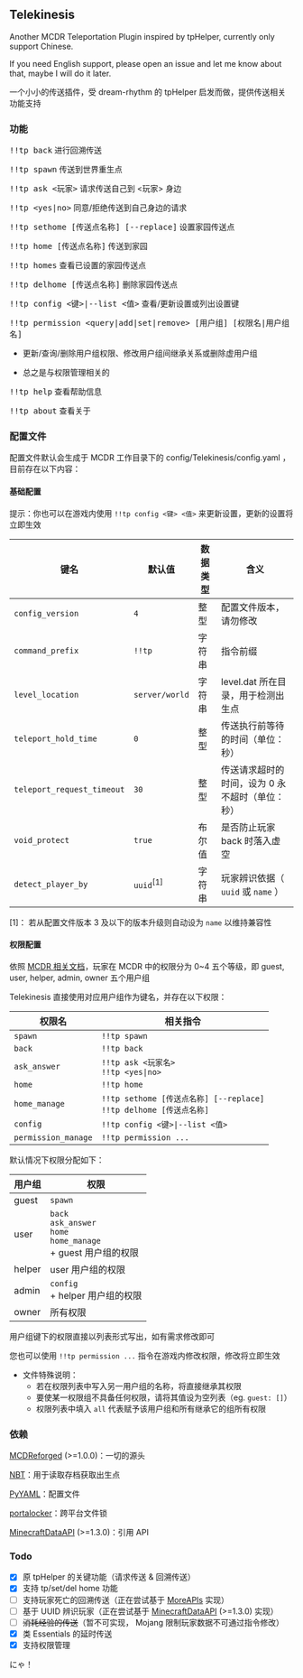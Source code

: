 ## Telekinesis

Another MCDR Teleportation Plugin inspired by tpHelper, currently only support Chinese.

If you need English support, please open an issue and let me know about that, maybe I will do it later.

一个小小的传送插件，受 dream-rhythm 的 tpHelper 启发而做，提供传送相关功能支持

### 功能

<kbd>!!tp back</kbd> 进行回溯传送

<kbd>!!tp spawn</kbd> 传送到世界重生点

<kbd>!!tp ask \<玩家></kbd> 请求传送自己到 \<玩家> 身边

<kbd>!!tp \<yes|no></kbd> 同意/拒绝传送到自己身边的请求

<kbd>!!tp sethome [传送点名称] [--replace]</kbd> 设置家园传送点

<kbd>!!tp home [传送点名称]</kbd> 传送到家园

<kbd>!!tp homes</kbd> 查看已设置的家园传送点

<kbd>!!tp delhome [传送点名称]</kbd> 删除家园传送点

<kbd>!!tp config \<键>|--list \<值></kbd> 查看/更新设置或列出设置键

<kbd>!!tp permission \<query|add|set|remove> [用户组] [权限名|用户组名]</kbd>

- 更新/查询/删除用户组权限、修改用户组间继承关系或删除虚用户组

- 总之是与权限管理相关的

<kbd>!!tp help</kbd> 查看帮助信息

<kbd>!!tp about</kbd> 查看关于

### 配置文件

配置文件默认会生成于 MCDR 工作目录下的 config/Telekinesis/config.yaml ，目前存在以下内容：

#### 基础配置

提示：你也可以在游戏内使用 `!!tp config <键> <值>` 来更新设置，更新的设置将立即生效

|键名|默认值|数据类型|含义|
|----|----|----|----|
|`config_version`|`4`|整型|配置文件版本，请勿修改|
|`command_prefix`|`!!tp`|字符串|指令前缀|
|`level_location`|`server/world`|字符串|level.dat 所在目录，用于检测出生点|
|`teleport_hold_time`|`0`|整型|传送执行前等待的时间（单位：秒）|
|`teleport_request_timeout`|`30`|整型|传送请求超时的时间，设为 0 永不超时（单位：秒）|
|`void_protect`|`true`|布尔值|是否防止玩家 back 时落入虚空|
|`detect_player_by`|`uuid`<sup>[1]</sup>|字符串|玩家辨识依据（ `uuid` 或 `name` ）

[1]： 若从配置文件版本 3 及以下的版本升级则自动设为 `name` 以维持兼容性

#### 权限配置

依照 [MCDR 相关文档](https://mcdreforged.readthedocs.io/zh_CN/latest/permission.html)，玩家在 MCDR 中的权限分为 0~4 五个等级，即 guest, user, helper, admin, owner 五个用户组

Telekinesis 直接使用对应用户组作为键名，并存在以下权限：

|权限名|相关指令|
|----|----|
|`spawn`|`!!tp spawn`|
|`back`|`!!tp back`|
|`ask_answer`|`!!tp ask <玩家名>`</br>`!!tp <yes\|no>`|
|`home`|`!!tp home`|
|`home_manage`|`!!tp sethome [传送点名称] [--replace]`</br>`!!tp delhome [传送点名称]`|
|`config`|`!!tp config <键>\|--list <值>`|
|`permission_manage`|`!!tp permission ...`|

默认情况下权限分配如下：

|用户组|权限|
|----|----|
|guest|`spawn`|
|user|`back`</br>`ask_answer`</br>`home`</br>`home_manage`</br>+ guest 用户组的权限|
|helper|user 用户组的权限|
|admin|`config`</br>+ helper 用户组的权限|
|owner|所有权限|

用户组键下的权限直接以列表形式写出，如有需求修改即可

您也可以使用 `!!tp permission ...` 指令在游戏内修改权限，修改将立即生效

- 文件特殊说明：
    - 若在权限列表中写入另一用户组的名称，将直接继承其权限
    - 要使某一权限组不具备任何权限，请将其值设为空列表（eg. `guest: []`）
    - 权限列表中填入 `all` 代表赋予该用户组和所有继承它的组所有权限

### 依赖

[MCDReforged](https://github.com/Fallen-Breath/MCDReforged) (>=1.0.0)：一切的源头

[NBT](https://pypi.org/project/NBT)：用于读取存档获取出生点

[PyYAML](https://pypi.org/project/PyYAML)：配置文件

[portalocker](https://pypi.org/project/portalocker)：跨平台文件锁

[MinecraftDataAPI](https://github.com/MCDReforged/MinecraftDataAPI) (>=1.3.0)：引用 API

### Todo

- [x] 原 tpHelper 的关键功能（请求传送 & 回溯传送）
- [x] 支持 tp/set/del home 功能
- [ ] 支持玩家死亡的回溯传送（正在尝试基于 [MoreAPIs](https://github.com/HuajiMUR233/MoreAPIs) 实现）
- [ ] 基于 UUID 辨识玩家（正在尝试基于 [MinecraftDataAPI](https://github.com/MCDReforged/MinecraftDataAPI) (>=1.3.0) 实现）
- [ ] ~~消耗经验的传送~~（暂不可实现， Mojang 限制玩家数据不可通过指令修改）
- [x] 类 Essentials 的延时传送
- [x] 支持权限管理

にゃ！
